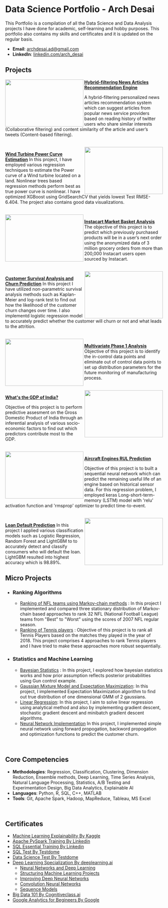 # Data Science Portfolio - Arch Desai
This Portfolio is a compilation of all the Data Science and Data Analysis projects I have done for academic, self-learning and hobby purposes. This portfolio also contains my skills and certificates and it is updated on the regular basis.

- **Email**: [archdesai.ad@gmail.com](archdesai.ad@gmail.com)
- **LinkedIn**: [linkedin.com/arch_desai](https://www.linkedin.com/in/arch-desai/)

## Projects

<img align="left" width="250" height="150" src="https://github.com/archd3sai/Portfolio/blob/master/Images/1_cEaeMuTvINqIgyYQMSJWUA.jpeg">

**[Hybrid-filtering News Articles Recommendation Engine](https://github.com/archd3sai/News-Articles-Recommendation)**
 
A hybrid-filtering personalized news articles recommendation system which can suggest articles from popular news service providers based on reading history of twitter users who share similar interests (Collaborative filtering) and content similarity of the article and user’s tweets (Content-based filtering).

</br>
<img align="right" width="250" height="150" src="https://github.com/archd3sai/Portfolio/blob/master/Images/960x0.jpg">

**[Wind Turbine Power Curve Estimation](https://github.com/archd3sai/Wind-Turbine-Power-Curve-Estimation)** 
In this project, I have employed various regression techniques to estimate the Power curve of a Wind turbine located on a land. Nonlinear trees based regression methods perform best as true power curve is nonlinear. I have optimized XGBoost using GridSearchCV that yields lowest Test RMSE-6.404. The project also contains good data visualizations.

</br>
<img align="left" width="250" height="150" src="https://github.com/archd3sai/Portfolio/blob/master/Images/instacart.jpeg">

**[Instacart Market Basket Analysis](https://github.com/archd3sai/Instacart-Market-Basket-Analysis)**
The objective of this project is to predict which previously purchased products will be in a user’s next order using the anonymized data of 3 million grocery orders from more than 200,000 Instacart users open sourced by Instacart. 

</br>
<img align="right" width="250" height="150" src="https://github.com/archd3sai/Portfolio/blob/master/Images/telecom.jpg">

**[Customer Survival Analysis and Churn Prediction](https://github.com/archd3sai/Customer-Survival-Analysis-and-Churn-Prediction)**
In this project I have utilized non-parametric survival analysis methods such as Kaplan-Meier and log-rank test to find out how the likelihood of the customer churn changes over time. I also implementd logistic regression model to accurately predict whether the customer will churn or not and what leads to the attrition. 

</br>
<img align="left" width="250" height="150" src="https://github.com/archd3sai/Portfolio/blob/master/Images/phase1.jpg">

**[Multivariate Phase 1 Analysis](https://github.com/archd3sai/Multivariate-Phase-1-Analysis)** Objective of this project is to identify the in-control data points and eliminate out of control data points to set up distribution parameters for the future monitoring of manufacturing process. 

</br>
<img align="right" width="250" height="150" src="https://github.com/archd3sai/Portfolio/blob/master/Images/gdp.jpeg">

**[What's the GDP of India?](https://github.com/archd3sai/Predicting-GDP-of-India)**

Objective of this project is to perform predictive assesment on the Gross Domestic Product of India through an inferential analysis of various socio-economic factors to find out which predictors contribute most to the GDP.

</br>
<img align="left" width="250" height="150" src="https://github.com/archd3sai/Portfolio/blob/master/Images/airplane.jpeg">

**[Aircraft Engines RUL Prediction](https://github.com/archd3sai/Aircraft-Engine-RUL-Prediction)**

Objective of this project is to built a sequential neural network which can predict the remaining useful life of an engine based on historical sensor data. For this regression problem, I employed keras Long-short-term-memory (LSTM) model with 'relu' activation function and 'rmsprop' optimizer to predict time-to-event.

</br>
<img align="right" width="250" height="150" src="https://github.com/archd3sai/Portfolio/blob/master/Images/loan.jpeg">

**[Loan Default Prediction](https://github.com/archd3sai/Loan-Default-Prediction)** 
In this project I applied various classification models such as Logistic Regression, Random Forest and LightGBM to to accurately detect and classify consumers who will default the loan. LightGBM resulted into highest accuracy which is 98.89%.
<br/>

## Micro Projects
- ### Ranking Algorithms
    - [Ranking of NFL teams using Markov-chain methods](https://github.com/archd3sai/Ranking-of-NFL-Teams-using-Markov-method/blob/master/Ranking%20of%20NFL%20teams%20Report.pdf) : In this project I implemented and compared three stationary distribution of Markov-chain based approaches to rank 32 NFL (National Football League) teams from "Best" to "Worst" using the scores of 2007 NFL regular season.
    - [Ranking of Tennis players](https://github.com/archd3sai/Tennis-Players-Ranking/blob/master/TennisRanking.ipynb) : Objective of this project is to rank all Tennis Players based on the matches they played in the year of 2018. This project comprises 4 approaches to rank Tennis players and I have tried to make these approaches more robust sequentially.
    
- ### Statistics and Machine Learning
    - [Bayesian Statistics](https://github.com/archd3sai/Statistical-Methods/blob/master/Bayesian%20Statistics.ipynb) : In this project, I explored how bayesian statistics works and how prior assumption reflects posterior probabilities using Gun control example. 
    - [Gaussian Mixture Model and Expectation Maximization](https://github.com/archd3sai/Statistical-Methods/blob/master/GMM-EM.ipynb): In this project, I implemented Expectation Maximization algorithm to find out true distribution of one dimensional GMM of 2 gaussians.
    - [Linear Regression](https://github.com/archd3sai/Statistical-Methods/blob/master/Linear%20Regression.ipynb): In this project, I aim to solve linear regression using analytical method and also by implementing gradient descent, stochastic gradient descent and minibatch gradient descent algorithms. 
    - [Neural Network Implementation](https://github.com/archd3sai/Statistical-Methods/blob/master/NN%20Implementation.ipynb) In this project, I implemented simple neural network using forward propogation, backword propogation and optimization functions to predict the customer churn.
<br/>
 
## Core Competencies

- **Methodologies**: Regression, Classification, Clustering, Dimension Reduction, Ensemble methods, Deep Learning, Time Series Analysis, Natural Language Processing, Statistics, A/B Testing and Experimentation Design, Big Data Analytics, Explainable AI
- **Languages**: Python, R, SQL, C++, MATLAB 
- **Tools**: Git, Apache Spark, Hadoop, MapReduce, Tableau, MS Excel
<br/>

## Certificates

- [Machine Learning Explainability By Kaggle](https://github.com/archd3sai/Data-Science-Portfolio-Arch-Desai/blob/master/Certificates/Arch%20Desai%20-%20Machine%20Learning%20Explainability.png)
- [Apache PySpark Training By Linkedin](https://github.com/archd3sai/Data-Science-Portfolio-Arch-Desai/blob/master/Certificates/CertificateOfCompletion_Apache%20Pyspark%20By%20Example%20(2).pdf)
- [SQL Essential Training By Linkedin](https://github.com/archd3sai/Data-Science-Portfolio-Arch-Desai/blob/master/Certificates/CertificateOfCompletion_Sql%20Essential%20Training%202018%20(1).pdf)
- [SQL Test By Testdome](https://www.testdome.com/cert/24cd496af7a24a8489a1fd5de791c392)
- [Data Science Test By Testdome](https://www.testdome.com/cert/124165d7386d4f76be84c240e0547bd3)
- [Deep Learning Specialization By deeplearning.ai](https://github.com/archd3sai/Data-Science-Portfolio-Arch-Desai/blob/master/Certificates/Deep%20Learning%20Specialization.pdf)
    - [Neural Networks and Deep Learning](https://github.com/archd3sai/Data-Science-Portfolio-Arch-Desai/blob/master/Certificates/Neural%20Networks%20and%20Deep%20Learning.pdf)
    - [Structuring Machine Learning Projects](https://github.com/archd3sai/Data-Science-Portfolio-Arch-Desai/blob/master/Certificates/Structuring%20Machine%20Learning%20Projects.pdf)
    - [Improving Deep Neural Networks](https://github.com/archd3sai/Data-Science-Portfolio-Arch-Desai/blob/master/Certificates/Improving%20Deep%20Neural%20Networks.pdf)
    - [Convolution Neural Networks](https://github.com/archd3sai/Data-Science-Portfolio-Arch-Desai/blob/master/Certificates/Convolutional%20Neural%20Networks.pdf)
    - [Sequence Models](https://github.com/archd3sai/Data-Science-Portfolio-Arch-Desai/blob/master/Certificates/Sequence%20Models.pdf)
- [Big Data 101 By Cognitiveclass.ai](https://courses.cognitiveclass.ai/certificates/bfc1df7e5d084a73b84223495263d0fe)
- [Google Analytics for Begineers By Google](https://analytics.google.com/analytics/academy/certificate/kHYtirzEQV29uzNG8xSFXg)
